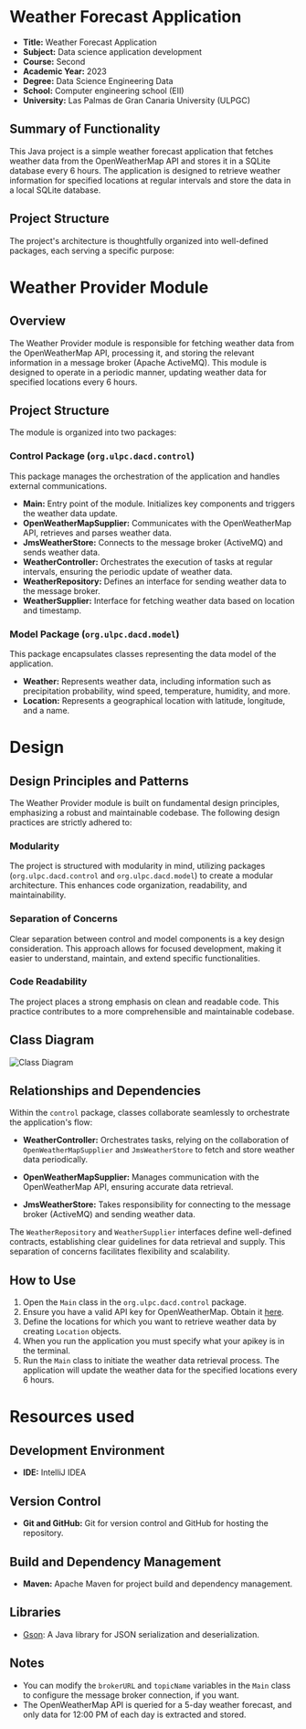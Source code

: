 # Weather Forecast Application

- **Title:** Weather Forecast Application
- **Subject:** Data science application development
- **Course:** Second
- **Academic Year:** 2023
- **Degree:** Data Science Engineering Data
- **School:** Computer engineering school (EII)
- **University:** Las Palmas de Gran Canaria University (ULPGC)

## Summary of Functionality

This Java project is a simple weather forecast application that fetches weather data from the OpenWeatherMap API and stores it in a SQLite database every 6 hours. The application is designed to retrieve weather information for specified locations at regular intervals and store the data in a local SQLite database.

## Project Structure

The project's architecture is thoughtfully organized into well-defined packages, each serving a specific purpose:

# Weather Provider Module

## Overview

The Weather Provider module is responsible for fetching weather data from the OpenWeatherMap API, processing it, and storing the relevant information in a message broker (Apache ActiveMQ). This module is designed to operate in a periodic manner, updating weather data for specified locations every 6 hours.

## Project Structure

The module is organized into two packages:

### Control Package (`org.ulpc.dacd.control`)

This package manages the orchestration of the application and handles external communications.

- **Main:** Entry point of the module. Initializes key components and triggers the weather data update.
- **OpenWeatherMapSupplier:** Communicates with the OpenWeatherMap API, retrieves and parses weather data.
- **JmsWeatherStore:** Connects to the message broker (ActiveMQ) and sends weather data.
- **WeatherController:** Orchestrates the execution of tasks at regular intervals, ensuring the periodic update of weather data.
- **WeatherRepository:** Defines an interface for sending weather data to the message broker.
- **WeatherSupplier:** Interface for fetching weather data based on location and timestamp.

### Model Package (`org.ulpc.dacd.model`)

This package encapsulates classes representing the data model of the application.

- **Weather:** Represents weather data, including information such as precipitation probability, wind speed, temperature, humidity, and more.
- **Location:** Represents a geographical location with latitude, longitude, and a name.

# Design

## Design Principles and Patterns

The Weather Provider module is built on fundamental design principles, emphasizing a robust and maintainable codebase. The following design practices are strictly adhered to:

### Modularity

The project is structured with modularity in mind, utilizing packages (`org.ulpc.dacd.control` and `org.ulpc.dacd.model`) to create a modular architecture. This enhances code organization, readability, and maintainability.

### Separation of Concerns

Clear separation between control and model components is a key design consideration. This approach allows for focused development, making it easier to understand, maintain, and extend specific functionalities.

### Code Readability

The project places a strong emphasis on clean and readable code. This practice contributes to a more comprehensible and maintainable codebase.

## Class Diagram

![Class Diagram](uml.png)

## Relationships and Dependencies

Within the `control` package, classes collaborate seamlessly to orchestrate the application's flow:

- **WeatherController:** Orchestrates tasks, relying on the collaboration of `OpenWeatherMapSupplier` and `JmsWeatherStore` to fetch and store weather data periodically.

- **OpenWeatherMapSupplier:** Manages communication with the OpenWeatherMap API, ensuring accurate data retrieval.

- **JmsWeatherStore:** Takes responsibility for connecting to the message broker (ActiveMQ) and sending weather data.

The `WeatherRepository` and `WeatherSupplier` interfaces define well-defined contracts, establishing clear guidelines for data retrieval and supply. This separation of concerns facilitates flexibility and scalability.

## How to Use

1. Open the `Main` class in the `org.ulpc.dacd.control` package.
2. Ensure you have a valid API key for OpenWeatherMap. Obtain it [here](https://openweathermap.org/appid).
3. Define the locations for which you want to retrieve weather data by creating `Location` objects.
4. When you run the application you must specify what your apikey is in the terminal.
5. Run the `Main` class to initiate the weather data retrieval process. The application will update the weather data for the specified locations every 6 hours.


# Resources used

## Development Environment

- **IDE:** IntelliJ IDEA

## Version Control

- **Git and GitHub:** Git for version control and GitHub for hosting the repository.

## Build and Dependency Management

- **Maven:** Apache Maven for project build and dependency management.
## Libraries

- [Gson](https://github.com/google/gson): A Java library for JSON serialization and deserialization.

## Notes

- You can modify the `brokerURL` and `topicName` variables in the `Main` class to configure the message broker connection, if you want.
- The OpenWeatherMap API is queried for a 5-day weather forecast, and only data for 12:00 PM of each day is extracted and stored.

